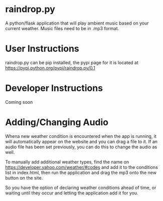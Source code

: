 raindrop.py
===========

A python/flask application that will play ambient music based on your current weather. Music files need to be in .mp3 format.

User Instructions
===========
raindrop.py can be pip installed, the pypi page for it is located at https://pypi.python.org/pypi/raindrop.py/0.1

Developer Instructions
===========
Coming soon

Adding/Changing Audio
===========

Whena new weather condition is encountered when the app is running, it will automatically appear on the website and you can drag a file to it. If an audio file has been set previously, you can do this to change the audio as well.

To manually add additional weather types, find the name on https://developer.yahoo.com/weather/#codes and add it to the conditions list in index.html, then run the application and drag the mp3 onto the new button on the site.

So you have the option of declaring weather conditions ahead of time, or waiting until they occur and letting the application add it for you. 
